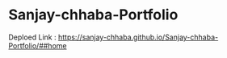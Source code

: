 # Sanjay-chhaba-Portfolio

Deploed Link : https://sanjay-chhaba.github.io/Sanjay-chhaba-Portfolio/##home
